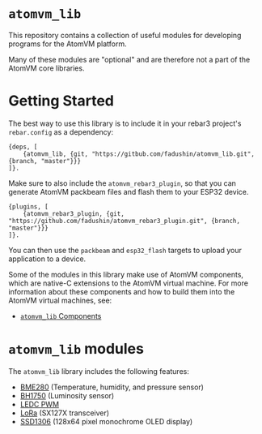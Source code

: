 # `atomvm_lib`

This repository contains a collection of useful modules for developing programs for the AtomVM platform.

Many of these modules are "optional" and are therefore not a part of the AtomVM core libraries.

# Getting Started

The best way to use this library is to include it in your rebar3 project's `rebar.config` as a dependency:

    {deps, [
        {atomvm_lib, {git, "https://gitbub.com/fadushin/atomvm_lib.git", {branch, "master"}}}
    ]}.

Make sure to also include the `atomvm_rebar3_plugin`, so that you can generate AtomVM packbeam files and flash them to your ESP32 device.

    {plugins, [
        {atomvm_rebar3_plugin, {git, "https://github.com/fadushin/atomvm_rebar3_plugin.git", {branch, "master"}}}
    ]}.

You can then use the `packbeam` and `esp32_flash` targets to upload your application to a device.

Some of the modules in this library make use of AtomVM components, which are native-C extensions to the AtomVM virtual machine.  For more information about these components and how to build them into the AtomVM virtual machines, see:

* [`atomvm_lib` Components](markdown/components.md)

# `atomvm_lib` modules

The `atomvm_lib` library includes the following features:

* [BME280](markdown/bme280.md) (Temperature, humidity, and pressure sensor)
* [BH1750](markdown/bh1750.md) (Luminosity sensor)
* [LEDC PWM](markdown/ledc_pwm.md)
* [LoRa](markdown/lora.md) (SX127X transceiver)
* [SSD1306](markdown/ssd1306.md) (128x64 pixel monochrome OLED display)
